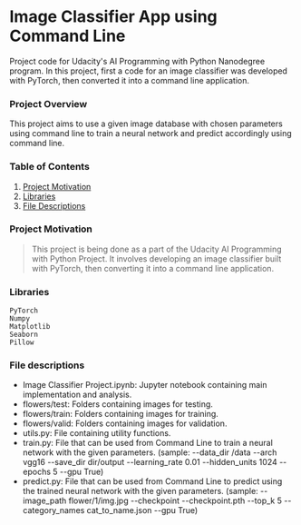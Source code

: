 # Image Classifier App using Command Line

Project code for Udacity's AI Programming with Python Nanodegree program. In this project, first a code for an image classifier was developed with PyTorch, then converted it into a command line application.

### Project Overview

This project aims to use a given image database with chosen parameters using command line to train a neural network and predict accordingly using command line.

### Table of Contents

1. [Project Motivation](#project-motivation)
2. [Libraries](#libraries)
3. [File Descriptions](#files)

### Project Motivation
>This project is being done as a part of the Udacity AI Programming with Python Project. It involves developing an image classifier built with PyTorch, then converting it into a command line application.

### Libraries <a name="libraries"></a>
    PyTorch
    Numpy
    Matplotlib
    Seaborn
    Pillow

### File descriptions <a name="files"></a>

* Image Classifier Project.ipynb: Jupyter notebook containing main implementation and analysis.
* flowers/test: Folders containing images for testing.
* flowers/train: Folders containing images for training.
* flowers/valid: Folders containing images for validation.
* utils.py: File containing utility functions.
* train.py: File that can be used from Command Line to train a neural network with the given parameters.
    (sample: --data_dir /data --arch vgg16 --save_dir dir/output --learning_rate 0.01 --hidden_units 1024 --epochs 5 --gpu True)
* predict.py: File that can be used from Command Line to predict using the trained neural network with the given parameters.
    (sample: --image_path flower/1/img.jpg --checkpoint --checkpoint.pth --top_k 5 --category_names cat_to_name.json --gpu True)
